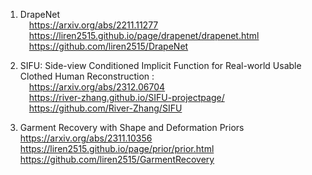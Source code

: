 1) DrapeNet  
&emsp;https://arxiv.org/abs/2211.11277  
&emsp;https://liren2515.github.io/page/drapenet/drapenet.html  
&emsp;https://github.com/liren2515/DrapeNet
  
2) SIFU: Side-view Conditioned Implicit Function for Real-world Usable Clothed Human Reconstruction :  
&emsp;https://arxiv.org/abs/2312.06704  
&emsp;https://river-zhang.github.io/SIFU-projectpage/  
&emsp;https://github.com/River-Zhang/SIFU  
  
3) Garment Recovery with Shape and Deformation Priors
&emsp;https://arxiv.org/abs/2311.10356
&emsp;https://liren2515.github.io/page/prior/prior.html
&emsp;https://github.com/liren2515/GarmentRecovery  
